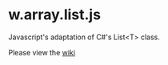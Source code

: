w.array.list.js
===============

Javascript's adaptation of C#'s List&lt;T> class.

Please view the [wiki](https://github.com/sebastians86/w.array.list.js/wiki)
